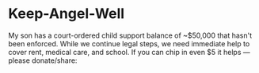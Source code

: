 # Keep-Angel-Well
My son has a court-ordered child support balance of ~$50,000 that hasn't been enforced. While we continue legal steps, we need immediate help to cover rent, medical care, and school. If you can chip in even $5 it helps — please donate/share:
